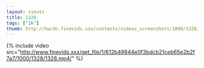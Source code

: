```yaml
--- 
layout: sieutv
title: 1328
tags: ["1k"]
thumb: http://hwcdn.finevids.xxx/contents/videos_screenshots/1000/1328/preview.mp4.jpg
---
```

{% include video src="http://www.finevids.xxx/get_file/1/612b49844e0f3bdcb21ceb65e2b2f7a7/1000/1328/1328.mp4/" %} 
